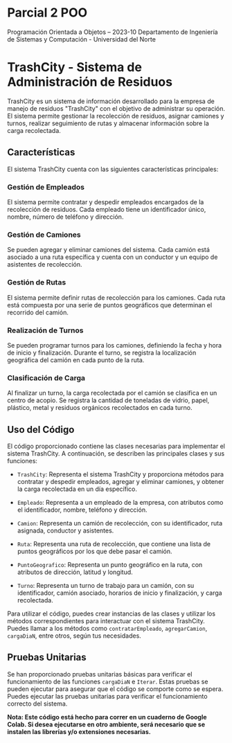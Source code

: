 # Parcial 2 POO
Programación Orientada a Objetos – 2023-10 Departamento de Ingeniería de Sistemas y Computación - Universidad del Norte

# TrashCity - Sistema de Administración de Residuos

TrashCity es un sistema de información desarrollado para la empresa de manejo de residuos "TrashCity" con el objetivo de administrar su operación. El sistema permite gestionar la recolección de residuos, asignar camiones y turnos, realizar seguimiento de rutas y almacenar información sobre la carga recolectada.

## Características

El sistema TrashCity cuenta con las siguientes características principales:

### Gestión de Empleados

El sistema permite contratar y despedir empleados encargados de la recolección de residuos. Cada empleado tiene un identificador único, nombre, número de teléfono y dirección.

### Gestión de Camiones

Se pueden agregar y eliminar camiones del sistema. Cada camión está asociado a una ruta específica y cuenta con un conductor y un equipo de asistentes de recolección.

### Gestión de Rutas

El sistema permite definir rutas de recolección para los camiones. Cada ruta está compuesta por una serie de puntos geográficos que determinan el recorrido del camión.

### Realización de Turnos

Se pueden programar turnos para los camiones, definiendo la fecha y hora de inicio y finalización. Durante el turno, se registra la localización geográfica del camión en cada punto de la ruta.

### Clasificación de Carga

Al finalizar un turno, la carga recolectada por el camión se clasifica en un centro de acopio. Se registra la cantidad de toneladas de vidrio, papel, plástico, metal y residuos orgánicos recolectados en cada turno.

## Uso del Código

El código proporcionado contiene las clases necesarias para implementar el sistema TrashCity. A continuación, se describen las principales clases y sus funciones:

- `TrashCity`: Representa el sistema TrashCity y proporciona métodos para contratar y despedir empleados, agregar y eliminar camiones, y obtener la carga recolectada en un día específico.

- `Empleado`: Representa a un empleado de la empresa, con atributos como el identificador, nombre, teléfono y dirección.

- `Camion`: Representa un camión de recolección, con su identificador, ruta asignada, conductor y asistentes.

- `Ruta`: Representa una ruta de recolección, que contiene una lista de puntos geográficos por los que debe pasar el camión.

- `PuntoGeografico`: Representa un punto geográfico en la ruta, con atributos de dirección, latitud y longitud.

- `Turno`: Representa un turno de trabajo para un camión, con su identificador, camión asociado, horarios de inicio y finalización, y carga recolectada.

Para utilizar el código, puedes crear instancias de las clases y utilizar los métodos correspondientes para interactuar con el sistema TrashCity. Puedes llamar a los métodos como `contratarEmpleado`, `agregarCamion`, `cargaDiaN`, entre otros, según tus necesidades.

## Pruebas Unitarias

Se han proporcionado pruebas unitarias básicas para verificar el funcionamiento de las funciones `cargaDiaN` e `Iterar`. Estas pruebas se pueden ejecutar para asegurar que el código se comporte como se espera. Puedes ejecutar las pruebas unitarias para verificar el funcionamiento correcto del sistema.

**Nota: Este código está hecho para correr en un cuaderno de Google Colab. Si desea ejecutarse en otro ambiente, será necesario que se instalen las librerías y/o extensiones necesarias.**
